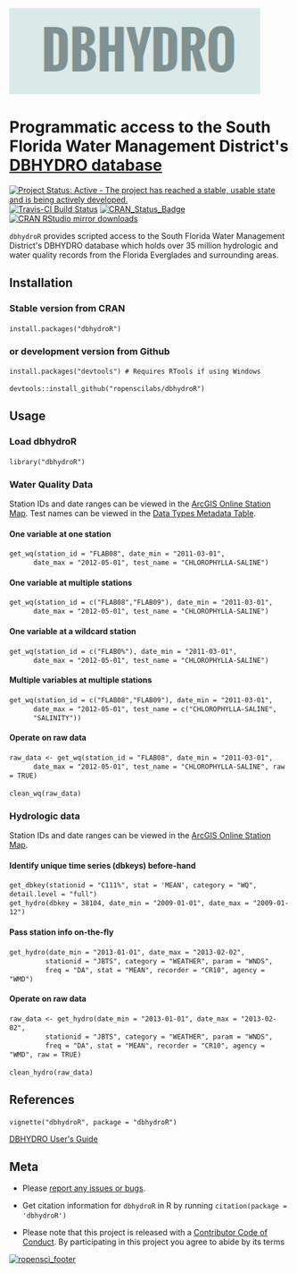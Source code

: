 
<!-- README.md is generated from README.Rmd. Please edit that file -->
![](inst/images/profile.png)

Programmatic access to the South Florida Water Management District's [DBHYDRO database](https://www.sfwmd.gov/science-data/dbhydro)
===================================================================================================================================

[![Project Status: Active - The project has reached a stable, usable state and is being actively developed.](http://www.repostatus.org/badges/latest/active.svg)](http://www.repostatus.org/#active) [![Travis-CI Build Status](https://travis-ci.org/ropenscilabs/dbhydroR.svg?branch=master)](https://travis-ci.org/ropenscilabs/dbhydroR) [![CRAN\_Status\_Badge](http://www.r-pkg.org/badges/version/dbhydroR)](https://cran.r-project.org/package=dbhydroR) [![CRAN RStudio mirror downloads](http://cranlogs.r-pkg.org/badges/dbhydroR)](https://cran.r-project.org/package=dbhydroR)

`dbhydroR` provides scripted access to the South Florida Water Management District's DBHYDRO database which holds over 35 million hydrologic and water quality records from the Florida Everglades and surrounding areas.

Installation
------------

### Stable version from CRAN

`install.packages("dbhydroR")`

### or development version from Github

`install.packages("devtools") # Requires RTools if using Windows`

`devtools::install_github("ropenscilabs/dbhydroR")`

Usage
-----

### Load dbhydroR

`library("dbhydroR")`

### Water Quality Data

Station IDs and date ranges can be viewed in the [ArcGIS Online Station Map](http://my.sfwmd.gov/WAB/EnvironmentalMonitoring/index.html). Test names can be viewed in the [Data Types Metadata Table](http://my.sfwmd.gov/dbhydroplsql/show_dbkey_info.show_data_type_info).

#### One variable at one station

    get_wq(station_id = "FLAB08", date_min = "2011-03-01", 
          date_max = "2012-05-01", test_name = "CHLOROPHYLLA-SALINE")

#### One variable at multiple stations

    get_wq(station_id = c("FLAB08","FLAB09"), date_min = "2011-03-01",
          date_max = "2012-05-01", test_name = "CHLOROPHYLLA-SALINE")

#### One variable at a wildcard station

    get_wq(station_id = c("FLAB0%"), date_min = "2011-03-01", 
          date_max = "2012-05-01", test_name = "CHLOROPHYLLA-SALINE")

#### Multiple variables at multiple stations

    get_wq(station_id = c("FLAB08","FLAB09"), date_min = "2011-03-01",
          date_max = "2012-05-01", test_name = c("CHLOROPHYLLA-SALINE",
          "SALINITY"))

#### Operate on raw data

    raw_data <- get_wq(station_id = "FLAB08", date_min = "2011-03-01", 
          date_max = "2012-05-01", test_name = "CHLOROPHYLLA-SALINE", raw = TRUE)

    clean_wq(raw_data)

### Hydrologic data

Station IDs and date ranges can be viewed in the [ArcGIS Online Station Map](http://my.sfwmd.gov/WAB/EnvironmentalMonitoring/index.html).

#### Identify unique time series (dbkeys) before-hand

    get_dbkey(stationid = "C111%", stat = 'MEAN', category = "WQ", detail.level = "full")
    get_hydro(dbkey = 38104, date_min = "2009-01-01", date_max = "2009-01-12")

#### Pass station info on-the-fly

    get_hydro(date_min = "2013-01-01", date_max = "2013-02-02",
             stationid = "JBTS", category = "WEATHER", param = "WNDS",
             freq = "DA", stat = "MEAN", recorder = "CR10", agency = "WMD")

#### Operate on raw data

    raw_data <- get_hydro(date_min = "2013-01-01", date_max = "2013-02-02",
             stationid = "JBTS", category = "WEATHER", param = "WNDS",
             freq = "DA", stat = "MEAN", recorder = "CR10", agency = "WMD", raw = TRUE)
             
    clean_hydro(raw_data)

References
----------

`vignette("dbhydroR", package = "dbhydroR")`

[DBHYDRO User's Guide](https://www.sfwmd.gov/sites/default/files/documents/dbhydrobrowseruserdocumentation.pdf)

Meta
----

-   Please [report any issues or bugs](https://github.com/ropenscilabs/dbhydroR/issues).

-   Get citation information for `dbhydroR` in R by running `citation(package = 'dbhydroR')`

-   Please note that this project is released with a [Contributor Code of Conduct](https://github.com/ropenscilabs/dbhydroR/blob/master/CONDUCT.md). By participating in this project you agree to abide by its terms

[![ropensci\_footer](http://ropensci.org/public_images/github_footer.png)](http://ropensci.org)
